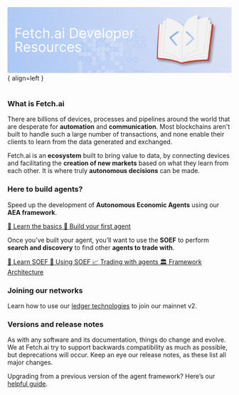 ![Image title](./images/Header.png){ align=left }

#

### What is Fetch.ai

There are billions of devices, processes and pipelines around the world that are desperate for **automation** and **communication**. Most blockchains aren't built to handle such a large number of transactions, and none enable their clients to learn from the data generated and exchanged.

Fetch.ai is an **ecosystem** built to bring value to data, by connecting devices and facilitating the **creation of new markets** based on what they learn from each other. It is where truly **autonomous decisions** can be made.

### Here to build agents?

Speed up the development of **Autonomous Economic Agents** using our **AEA framework**.

<div class="card-button-container">
    <a class="card-button" href="../aea/agent-oriented-development">
    <span class="card-button-icon">🔵</span>
    <span class="card-button-text">Learn the basics</span>
    </a>
    <a class="card-button" href="../aea/quickstart">
    <span class="card-button-icon">🤖</span>
    <span class="card-button-text">Build your first agent</span>
    </a>
</div>

Once you’ve built your agent, you’ll want to use the **SOEF** to perform **search and discovery** to find other **agents to trade with**.

<div class="card-button-container four">
    <a class="card-button" href="soef/simple-oef">
    <span class="card-button-icon">👀</span>
    <span class="card-button-text">Learn SOEF</span>
    </a>
    <a class="card-button" href="../aea/simple-oef-usage">
    <span class="card-button-icon">🔎</span>
    <span class="card-button-text">Using SOEF</span>
    </a>
    <a class="card-button" href="../aea/generic-skills-step-by-step">
    <span class="card-button-icon">📈</span>
    <span class="card-button-text">Trading with agents</span>
    </a>
    <a class="card-button" href="../aea/diagram">
    <span class="card-button-icon">🏛</span>
    <span class="card-button-text">Framework Architecture</span>
    </a>
</div>
    
### Joining our networks

Learn how to use our [ledger technologies](../ledger_v2) to join our mainnet v2.

### Versions and release notes

As with any software and its documentation, things do change and evolve. We at Fetch.ai try to support backwards compatibility as much as possible, but deprecations will occur. Keep an eye our release notes, as these list all major changes.

Upgrading from a previous version of the agent framework? Here’s our [helpful guide](../aea/upgrading).
